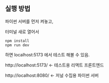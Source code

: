 ## 실행 방법

파이썬 서버를 먼저 켜놓고,

터미널 새로 열어서

```shell
npm install
npm run dev
```

하면 localhost:5173 에서 테스트 해볼 수 있음.

http://localhost:5173/ <- 테스트용 리액트 프론트엔드

http://localhost:8080/ <- 저널 수집용 파이썬 서버
